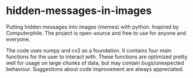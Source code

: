 # hidden-messages-in-images

Putting hidden messages into images (memes) with python. Inspired by Computerphile.
The project is open-source and free to use for anyone and everyone.

The code uses numpy and cv2 as a foundation. It contains four main functions for the user to interact with. 
These functions are optimized pretty well for usage on large chunks of data, but may contain bugs/unexpected behaviour.
Suggestions about code improvement are always appreciated.
